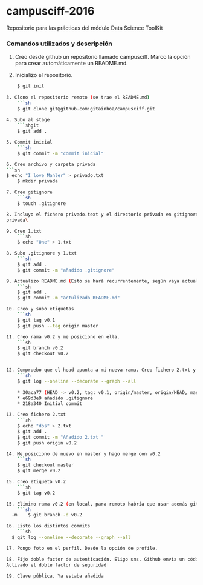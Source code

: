# campusciff-2016
Repositorio para las prácticas del módulo Data Science ToolKit
### Comandos utilizados y descripción

1. Creo desde github un repositorio llamado campusciff. Marco la opción para crear automáticamente un README.md.

2. Inicializo el repositorio.
```sh
	$ git init
	
3. Clono el repositorio remoto (se trae el README.md)
	```sh
	$ git clone git@github.com:gitainhoa/campusciff.git
	
4. Subo al stage
	```shgit 
	$ git add .

5. Commit inicial
	```sh
	$ git commit -m "commit inicial"

6. Creo archivo y carpeta privada	
```sh
$ echo "I love Mahler" > privado.txt
	$ mkdir privada

7. Creo gitignore 
	```sh
	$ touch .gitignore

8. Incluyo el fichero privado.text y el directorio privada en gitignore: privado.txt
privada\

9. Creo 1.txt
	```sh
	$ echo "One" > 1.txt

8. Subo .gitignore y 1.txt
	```sh
	$ git add .
	$ git commit -m "añadido .gitignore"

9. Actualizo README.md (Esto se hará recurrentemente, según vaya actualizando la documentación)
	```sh
	$ git add .
	$ git commit -m "actulizado README.md"

10. Creo y subo etiquetas
	```sh
	$ git tag v0.1
	$ git push --tag origin master

11. Creo rama v0.2 y me posiciono en ella.
	```sh
	$ git branch v0.2
	$ git checkout v0.2


12. Compruebo que el head apunta a mi nueva rama. Creo fichero 2.txt y lo subo
	```sh
	$ git log --oneline --decorate --graph --all
	
	* 30aca77 (HEAD -> v0.2, tag: v0.1, origin/master, origin/HEAD, master) 	actualizado README.md
	* e69d3e9 añadido .gitignore
	* 218a340 Initial commit

13. Creo fichero 2.txt
	```sh
	$ echo "dos" > 2.txt
	$ git add .
	$ git commit -m "Añadido 2.txt "
	$ git push origin v0.2

14. Me posiciono de nuevo en master y hago merge con v0.2
	```sh
	$ git checkout master
	$ git merge v0.2

15. Creo etiqueta v0.2
	```sh
	$ git tag v0.2

15. Elimino rama v0.2 (en local, para remoto habría que usar además git push alias-repositorio-remoto --delete nombre-rama-remota)
	```sh
  -m 	$ git branch -d v0.2

16. Listo los distintos commits
	```sh
  $ git log --oneline --decorate --graph --all

17. Pongo foto en el perfil. Desde la opción de profile.

18. Fijo doble factor de autenticación. Eligo sms. Github envía un código para validar.
Activado el doble factor de seguridad
	
19. Clave pública. Ya estaba añadida
